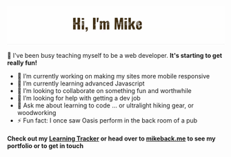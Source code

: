 <img alt="Banner image with text saying Hello I'm Mike" src="banner.gif">

👋 I've been busy teaching myself to be a web developer. **It's starting to get really fun!**<br>

- 🔭 I’m currently working on making my sites more mobile responsive
- 🌱 I’m currently learning advanced Javascript
- 👯 I’m looking to collaborate on something fun and worthwhile
- 🤔 I’m looking for help with getting a dev job
- 💬 Ask me about learning to code ... or ultralight hiking gear, or woodworking
- ⚡ Fun fact: I once saw Oasis perform in the back room of a pub

#### Check out my [Learning Tracker][tracker] or head over to [mikeback.me][website] to see my portfolio or to get in touch

[tracker]: https://github.com/MakeItBack/Learning-Tracker
[website]: https://www.mikeback.me
